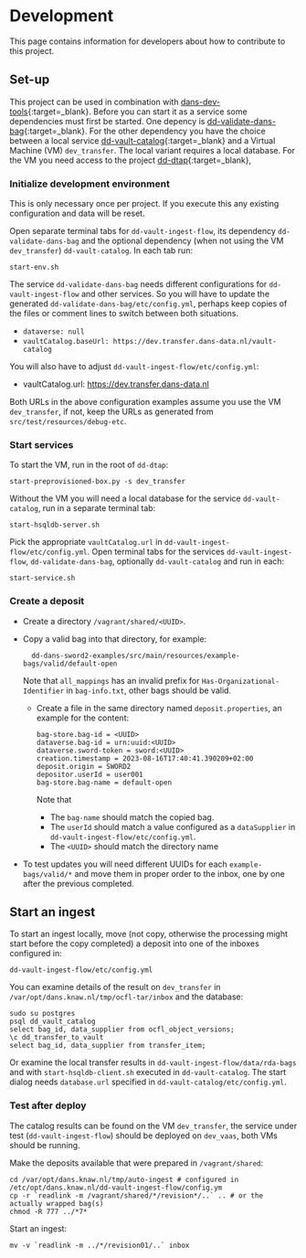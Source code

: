 Development
===========
This page contains information for developers about how to contribute to this project.

Set-up
------
This project can be used in combination with  [dans-dev-tools]{:target=_blank}. 
Before you can start it as a service some dependencies must first be started.
One depency is [dd-validate-dans-bag]{:target=_blank}.
For the other dependency you have the choice between a local service [dd-vault-catalog]{:target=_blank} and a Virtual Machine (VM) `dev_transfer`.
The local variant requires a local database. 
For the VM you need access to the project [dd-dtap]{:target=_blank},

[dans-dev-tools]: https://github.com/DANS-KNAW/dans-dev-tools#readme
[dd-dtap]: https://github.com/DANS-KNAW/dd-dtap#readme
[dd-validate-dans-bag]: https://github.com/DANS-KNAW/dd-validate-dans-bag#readme
[dd-vault-catalog]: https://github.com/DANS-KNAW/dd-vault-catalog#readme

### Initialize development environment

This is only necessary once per project. If you execute this any existing configuration and data will be reset.

Open separate terminal tabs for `dd-vault-ingest-flow`, its dependency `dd-validate-dans-bag`
and the optional dependency (when not using the VM `dev_transfer`) `dd-vault-catalog`. In each tab run:

```commandline
start-env.sh
```

The service `dd-validate-dans-bag` needs different configurations for `dd-vault-ingest-flow` and other services. 
So you will have to update the generated `dd-validate-dans-bag/etc/config.yml`,
perhaps keep copies of the files or comment lines to switch between both situations.

* `dataverse: null`
* `vaultCatalog.baseUrl: https://dev.transfer.dans-data.nl/vault-catalog`

You will also have to adjust `dd-vault-ingest-flow/etc/config.yml`:

* vaultCatalog.url: https://dev.transfer.dans-data.nl

Both URLs in the above configuration examples assume you use the VM `dev_transfer`, 
if not, keep the URLs as generated from `src/test/resources/debug-etc`.

### Start services

To start the VM, run in the root of `dd-dtap`:

```commandline
start-preprovisioned-box.py -s dev_transfer
```

Without the VM you will need a local database for the service `dd-vault-catalog`, run in a separate terminal tab:

```commandline
start-hsqldb-server.sh
```

Pick the appropriate `vaultCatalog.url` in `dd-vault-ingest-flow/etc/config.yml`.
Open terminal tabs for the services `dd-vault-ingest-flow`, `dd-validate-dans-bag`, optionally `dd-vault-catalog` and run in each:

```commandline
start-service.sh
```

### Create a deposit

* Create a directory `/vagrant/shared/<UUID>`.
* Copy a valid bag into that directory, for example:

        dd-dans-sword2-examples/src/main/resources/example-bags/valid/default-open

  Note that `all_mappings` has an invalid prefix for `Has-Organizational-Identifier` in `bag-info.txt`,
  other bags should be valid.

  * Create a file in the same directory named `deposit.properties`, an example for the content:

        bag-store.bag-id = <UUID>
        dataverse.bag-id = urn:uuid:<UUID>
        dataverse.sword-token = sword:<UUID>
        creation.timestamp = 2023-08-16T17:40:41.390209+02:00
        deposit.origin = SWORD2
        depositor.userId = user001
        bag-store.bag-name = default-open

    Note that 
    * The `bag-name` should match the copied bag.
    * The `userId` should match a value configured as a `dataSupplier` in `dd-vault-ingest-flow/etc/config.yml`.
    * The `<UUID>` should match the directory name
* To test updates you will need different UUIDs for each `example-bags/valid/*`
  and move them in proper order to the inbox, one by one after the previous completed.

## Start an ingest

To start an ingest locally, move (not copy, otherwise the processing might start before the copy completed)
a deposit into one of the inboxes configured in:

    dd-vault-ingest-flow/etc/config.yml

You can examine details of the result on `dev_transfer` in `/var/opt/dans.knaw.nl/tmp/ocfl-tar/inbox`
and the database: 

    sudo su postgres
    psql dd_vault_catalog
    select bag_id, data_supplier from ocfl_object_versions;
    \c dd_transfer_to_vault
    select bag_id, data_supplier from transfer_item;

Or examine the local transfer results in `dd-vault-ingest-flow/data/rda-bags`
and with `start-hsqldb-client.sh` executed in `dd-vault-catalog`.
The start dialog needs `database.url` specified in `dd-vault-catalog/etc/config.yml`.

### Test after deploy

The catalog results can be found on the VM `dev_transfer`,
the service under test (`dd-vault-ingest-flow`) should be deployed on `dev_vaas`, both VMs should be running.

Make the deposits available that were prepared in `/vagrant/shared`:

    cd /var/opt/dans.knaw.nl/tmp/auto-ingest # configured in /etc/opt/dans.knaw.nl/dd-vault-ingest-flow/config.ym
    cp -r `readlink -m /vagrant/shared/*/revision*/..` .. # or the actually wrapped bag(s)
    chmod -R 777 ../*7*

Start an ingest:

    mv -v `readlink -m ../*/revision01/..` inbox

